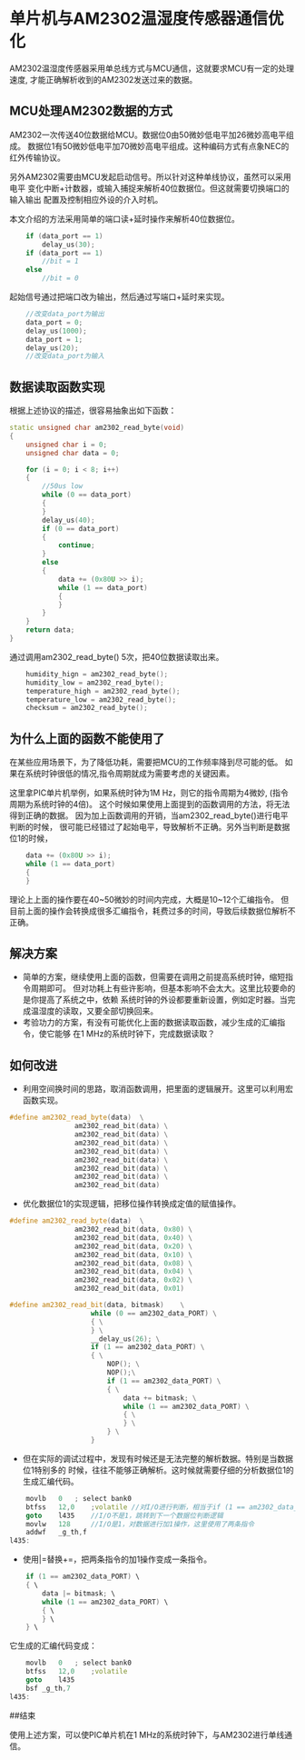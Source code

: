 # 单片机与AM2302温湿度传感器通信优化
AM2302温湿度传感器采用单总线方式与MCU通信，这就要求MCU有一定的处理速度,
才能正确解析收到的AM2302发送过来的数据。

## MCU处理AM2302数据的方式
AM2302一次传送40位数据给MCU。数据位0由50微妙低电平加26微妙高电平组成。
数据位1有50微妙低电平加70微妙高电平组成。这种编码方式有点象NEC的红外传输协议。


另外AM2302需要由MCU发起启动信号。所以针对这种单线协议，虽然可以采用电平
变化中断+计数器，或输入捕捉来解析40位数据位。但这就需要切换端口的输入输出
配置及控制相应外设的介入时机。

本文介绍的方法采用简单的端口读+延时操作来解析40位数据位。

```cpp
    if (data_port == 1)
        delay_us(30);
    if (data_port == 1)
        //bit = 1
    else
        //bit = 0
```

起始信号通过把端口改为输出，然后通过写端口+延时来实现。
```cpp
    //改变data_port为输出
    data_port = 0;
    delay_us(1000);
    data_port = 1;
    delay_us(20);
    //改变data_port为输入
```
## 数据读取函数实现
根据上述协议的描述，很容易抽象出如下函数：
```cpp
static unsigned char am2302_read_byte(void)
{
    unsigned char i = 0;
    unsigned char data = 0;

    for (i = 0; i < 8; i++)
    {
        //50us low
        while (0 == data_port)
        {
        }
        delay_us(40);
        if (0 == data_port)
        {
            continue;
        }
        else
        {
            data += (0x80U >> i);
            while (1 == data_port)
            {
            }
        }
    }
    return data;
}
```
通过调用am2302_read_byte() 5次，把40位数据读取出来。
```cpp
    humidity_hign = am2302_read_byte();
    humidity_low = am2302_read_byte();
    temperature_high = am2302_read_byte();
    temperature_low = am2302_read_byte();
    checksum = am2302_read_byte();
```

## 为什么上面的函数不能使用了
在某些应用场景下，为了降低功耗，需要把MCU的工作频率降到尽可能的低。
如果在系统时钟很低的情况,指令周期就成为需要考虑的关键因素。


这里拿PIC单片机举例，如果系统时钟为1M Hz，则它的指令周期为4微妙,
(指令周期为系统时钟的4倍)。
这个时候如果使用上面提到的函数调用的方法，将无法得到正确的数据。
因为加上函数调用的开销，当am2302_read_byte()进行电平判断的时候，
很可能已经错过了起始电平，导致解析不正确。另外当判断是数据位1的时候，
```cpp
    data += (0x80U >> i);
    while (1 == data_port)
    {
    }
```
理论上上面的操作要在40~50微妙的时间内完成，大概是10~12个汇编指令。
但目前上面的操作会转换成很多汇编指令，耗费过多的时间，导致后续数据位解析不正确。

## 解决方案
+ 简单的方案，继续使用上面的函数，但需要在调用之前提高系统时钟，缩短指令周期即可。
但对功耗上有些许影响，但基本影响不会太大。这里比较要命的是你提高了系统之中，依赖
系统时钟的外设都要重新设置，例如定时器。当完成温湿度的读取，又要全部切换回来。
+ 考验功力的方案，有没有可能优化上面的数据读取函数，减少生成的汇编指令，使它能够
在1 MHz的系统时钟下，完成数据读取？

## 如何改进
+  利用空间换时间的思路，取消函数调用，把里面的逻辑展开。这里可以利用宏函数实现。

```cpp
#define am2302_read_byte(data)  \
                am2302_read_bit(data) \
                am2302_read_bit(data) \
                am2302_read_bit(data) \
                am2302_read_bit(data) \
                am2302_read_bit(data) \
                am2302_read_bit(data) \
                am2302_read_bit(data) \
                am2302_read_bit(data)
```
+ 优化数据位1的实现逻辑，把移位操作转换成定值的赋值操作。

```cpp
#define am2302_read_byte(data)  \
                am2302_read_bit(data, 0x80) \
                am2302_read_bit(data, 0x40) \
                am2302_read_bit(data, 0x20) \
                am2302_read_bit(data, 0x10) \
                am2302_read_bit(data, 0x08) \
                am2302_read_bit(data, 0x04) \
                am2302_read_bit(data, 0x02) \
                am2302_read_bit(data, 0x01)

#define am2302_read_bit(data, bitmask)    \
                    while (0 == am2302_data_PORT) \
                    { \
                    } \
                    __delay_us(26); \
                    if (1 == am2302_data_PORT) \
                    { \
                        NOP(); \
                        NOP();\
                        if (1 == am2302_data_PORT) \
                        { \
                            data += bitmask; \
                            while (1 == am2302_data_PORT) \
                            { \
                            } \
                        } \
                    }
```

+ 但在实际的调试过程中，发现有时候还是无法完整的解析数据。特别是当数据位1特别多的
时候，往往不能够正确解析。这时候就需要仔细的分析数据位1的生成汇编代码。

```cpp
    movlb	0	; select bank0
    btfss	12,0	;volatile //对I/O进行判断，相当于if (1 == am2302_data_PORT)
    goto	l435    //I/O不是1，跳转到下一个数据位判断逻辑
    movlw	128     //I/O是1，对数据进行加1操作，这里使用了两条指令
    addwf	_g_th,f
l435:	
```

+ 使用|=替换+=，把两条指令的加1操作变成一条指令。

```cpp
    if (1 == am2302_data_PORT) \
    { \
        data |= bitmask; \
        while (1 == am2302_data_PORT) \
        { \
        } \
    } \
```

它生成的汇编代码变成：

```cpp
    movlb	0	; select bank0
    btfss	12,0	;volatile
    goto	l435
    bsf	_g_th,7
l435:
```

##结束

使用上述方案，可以使PIC单片机在1 MHz的系统时钟下，与AM2302进行单线通信。
